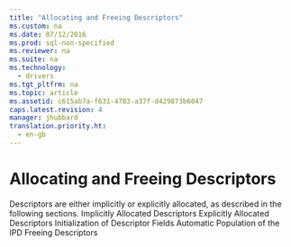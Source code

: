 ```yaml
---
title: "Allocating and Freeing Descriptors"
ms.custom: na
ms.date: 07/12/2016
ms.prod: sql-non-specified
ms.reviewer: na
ms.suite: na
ms.technology: 
  - drivers
ms.tgt_pltfrm: na
ms.topic: article
ms.assetid: c615ab7a-f631-4783-a37f-d429873b6047
caps.latest.revision: 4
manager: jhubbard
translation.priority.ht: 
  - en-gb
---
```

# Allocating and Freeing Descriptors
<?xml version="1.0" encoding="utf-8"?>
<developerConceptualDocument xmlns="http://ddue.schemas.microsoft.com/authoring/2003/5" xmlns:xlink="http://www.w3.org/1999/xlink" xmlns:xsi="http://www.w3.org/2001/XMLSchema-instance" xsi:schemaLocation="http://ddue.schemas.microsoft.com/authoring/2003/5 http://dduestorage.blob.core.windows.net/ddueschema/developer.xsd">
  <introduction>
    <para>Descriptors are either implicitly or explicitly allocated, as described in the following sections.  </para>
    <list class="bullet">
      <listItem>
        <para>             <legacyLink xlink:href="9f88c863-affc-4ab4-a558-63a3ef766f37">Implicitly Allocated Descriptors</legacyLink>           </para>
      </listItem>
      <listItem>
        <para>             <legacyLink xlink:href="f590251d-56a6-4d58-a405-9e85e68fbc47">Explicitly Allocated Descriptors</legacyLink>           </para>
      </listItem>
      <listItem>
        <para>             <legacyLink xlink:href="1da157cb-8ea9-4a56-983b-1c45650217c5">Initialization of Descriptor Fields</legacyLink>           </para>
      </listItem>
      <listItem>
        <para>             <legacyLink xlink:href="1184a7d8-d557-4140-843b-6633ae6deacc">Automatic Population of the IPD</legacyLink>           </para>
      </listItem>
      <listItem>
        <para>             <legacyLink xlink:href="317213f4-0ebb-4bf8-a37a-4d6b1313823f">Freeing Descriptors</legacyLink>           </para>
      </listItem>
    </list>
  </introduction>
  <relatedTopics />
</developerConceptualDocument>